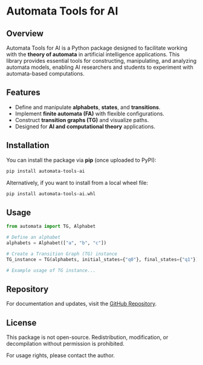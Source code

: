 # Automata Tools for AI

## Overview

Automata Tools for AI is a Python package designed to facilitate working with the **theory of automata** in artificial intelligence applications. This library provides essential tools for constructing, manipulating, and analyzing automata models, enabling AI researchers and students to experiment with automata-based computations.

## Features

- Define and manipulate **alphabets**, **states**, and **transitions**.
- Implement **finite automata (FA)** with flexible configurations.
- Construct **transition graphs (TG)** and visualize paths.
- Designed for **AI and computational theory** applications.

## Installation

You can install the package via **pip** (once uploaded to PyPI):

```sh
pip install automata-tools-ai
```

Alternatively, if you want to install from a local wheel file:

```sh
pip install automata-tools-ai.whl
```

## Usage

```python
from automata import TG, Alphabet

# Define an alphabet
alphabets = Alphabet(["a", "b", "c"])

# Create a Transition Graph (TG) instance
TG_instance = TG(alphabets, initial_states={"q0"}, final_states={"q1"})

# Example usage of TG instance...
```

## Repository

For documentation and updates, visit the [GitHub Repository](https://github.com/yourusername/mypackage).

## License

This package is not open-source. Redistribution, modification, or decompilation without permission is prohibited.

For usage rights, please contact the author.


